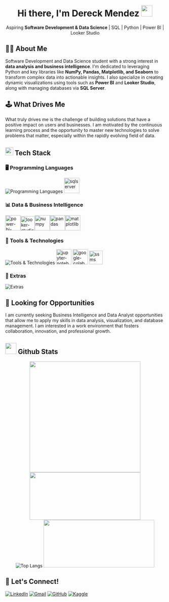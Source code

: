 <h1 align="center"><b>Hi there, I'm Dereck Mendez </b><img src="https://media.giphy.com/media/hvRJCLFzcasrR4ia7z/giphy.gif" width="35"></h1>
<p align="center">
Aspiring <strong>Software Development & Data Science</strong> | SQL | Python | Power BI | Looker Studio
</p>

## 👨‍💻 About Me

Software Development and Data Science student with a strong interest in **data analysis and business intelligence**. I'm dedicated to leveraging Python and key libraries like **NumPy, Pandas, Matplotlib, and Seaborn** to transform complex data into actionable insights. I also specialize in creating dynamic visualizations using tools such as **Power BI** and **Looker Studio**, along with managing databases via **SQL Server**.

## 🕹️ What Drives Me

What truly drives me is the challenge of building solutions that have a positive impact on users and businesses. I am motivated by the continuous learning process and the opportunity to master new technologies to solve problems that matter, especially within the rapidly evolving field of data.

## <img src="https://media2.giphy.com/media/QssGEmpkyEOhBCb7e1/giphy.gif?cid=ecf05e47a0n3gi1bfqntqmob8g9aid1oyj2wr3ds3mg700bl&rid=giphy.gif" width ="25"><b> Tech Stack</b>

### 🖥️ Programming Languages

![Programming Languages](https://skillicons.dev/icons?i=python,java,r,mysql)
<img width="48" height="48" src="https://github.com/user-attachments/assets/34610dc1-39db-4ccb-9c9f-479b7ba9eb82" alt="sqlserver"/>

### 📊 Data & Business Intelligence

<img width="48" height="48" src="https://img.icons8.com/color/48/power-bi-2021.png" alt="power-bi-2021"/><img width="45" height="45" src="https://img.icons8.com/?size=100&id=SruJhzn0nnLl&format=png&color=000000" alt="looker-studio"/><img width="48" height="48" src="https://img.icons8.com/color/48/numpy.png" alt="numpy"/><img width="48" height="48" src="https://img.icons8.com/color/48/pandas.png" alt="pandas"/><img width="48" height="48" src="https://github.com/user-attachments/assets/43218651-0a52-44b5-92c7-35a1bcf129b3" alt="matplotlib"/>

### 🔧 Tools & Technologies

![Tools & Technologies](https://skillicons.dev/icons?i=git,github,idea,pycharm,vscode)
<img width="48" height="48" src="https://github.com/user-attachments/assets/eccdd28b-4c77-462e-bbd8-1b00eb1ecc3b" alt="jupyter-notebook"/>
<img width="48" height="48" src="https://github.com/user-attachments/assets/a0e3f677-ddb6-43c8-aecd-4790a5d6f9f3" alt="google-colab"/>
<img width="43" height="43" src="https://datamodel.com/wp-content/uploads/2025/05/ssms_21.png" alt="ssms"/>

### 🧮 Extras

![Extras](https://skillicons.dev/icons?i=figma,obsidian,notion,md,latex,bash)

## 🌱 Looking for Opportunities

I am currently seeking Business Intelligence and Data Analyst opportunities that allow me to apply my skills in data analysis, visualization, and database management. I am interested in a work environment that fosters collaboration, innovation, and professional growth.

## <img src="https://media.giphy.com/media/iY8CRBdQXODJSCERIr/giphy.gif" width="35"><b> Github Stats</b>

<p align="center">
  <img src="https://github-readme-stats.vercel.app/api?username=ayorick23&show_icons=true&theme=dracula" width="350px"><br>
  <img src="https://github-readme-streak-stats.herokuapp.com/?user=ayorick23&theme=dracula" height="150" width="350px"><br>
  <img src="https://github-readme-stats.vercel.app/api/top-langs/?username=ayorick23&layout=compact&theme=midnight-purple&hide=html,css" alt="Top Langs" />
  <img src="https://github-readme-stats.vercel.app/api/top-langs/?username=ayorick23&layout=compact" height = "150" width="350px">
</p>

## 📩 Let's Connect!

[![LinkedIn](https://img.shields.io/badge/-LinkedIn-blue?style=flat&logo=linkedin&logoColor=white)](https://linkedin.com/in/dereckmendez/)
[![Gmail](https://img.shields.io/badge/-Email-D14836?style=flat&logo=gmail&logoColor=white)](mailto:mayorickhenry@gmail.com)
[![GitHub](https://img.shields.io/badge/-GitHub-181717?style=flat&logo=github&logoColor=white)](https://github.com/ayorick23)
[![Kaggle](https://img.shields.io/badge/-Kaggle-181717?style=flat&logo=kaggle&logoColor=white)](https://www.kaggle.com/dereckmendez)
